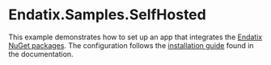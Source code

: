# Endatix.Samples.SelfHosted

This example demonstrates how to set up an app that integrates the [Endatix NuGet packages](https://www.nuget.org/profiles/Endatix). The configuration follows the [installation guide](https://docs.endatix.com/docs/getting-started/installation) found in the documentation.

